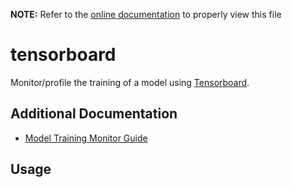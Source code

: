 __NOTE:__ Refer to the [online documentation](https://github.com/chenxingqiang/yzlite) to properly view this file

# tensorboard

Monitor/profile the training of a model using [Tensorboard](https://www.tensorflow.org/tensorboard/get_started).

## Additional Documentation

- [Model Training Monitor Guide](../guides/model_training_monitor.md)

## Usage

```{include} ./tensorboard_cli_help.md
```
